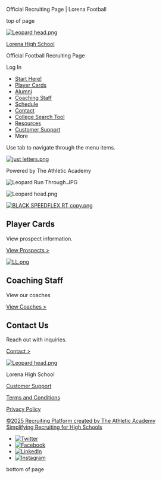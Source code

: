 Official Recruiting Page | Lorena Football









top of page

[![Leopard head.png](https://static.wixstatic.com/media/47ccdf_73b96e4e9d054e4489a259ce4a25a0e3~mv2.png/v1/fill/w_60,h_43,al_c,q_85,usm_0.66_1.00_0.01,enc_avif,quality_auto/Leopard%20head.png)](https://www.lorenafootball.com)

[Lorena High School](https://www.lorenafootball.com)

Official Football Recruiting Page

Log In

* [Start Here!](https://www.lorenafootball.com/start-here)
* [Player Cards](https://www.lorenafootball.com/player-cards)
* [Alumni](https://www.lorenafootball.com/copy-of-player-cards)
* [Coaching Staff](https://www.lorenafootball.com/coaching-staff)
* [Schedule](https://www.lorenafootball.com/schedule)
* [Contact](https://www.lorenafootball.com/contact)
* [College Search Tool](https://www.lorenafootball.com/college-search-tool)
* [Resources](https://www.lorenafootball.com/resources)
* [Customer Support](https://www.athleticacademydynasty.com/platform-support)
* More

Use tab to navigate through the menu items.

[![just letters.png](https://static.wixstatic.com/media/47ccdf_5c7706be48cb40788f5e8215167652b3~mv2.png/v1/fill/w_54,h_51,al_c,q_85,usm_0.66_1.00_0.01,enc_avif,quality_auto/just%20letters.png)](https://www.athleticacademydynasty.com/recruiting-platform)

Powered by The Athletic Academy

![Leopard Run Through.JPG](https://static.wixstatic.com/media/47ccdf_d3afbc3d2c284ddf93cab49907e76045~mv2.jpg/v1/fill/w_134,h_89,al_c,q_80,usm_0.66_1.00_0.01,blur_2,enc_avif,quality_auto/47ccdf_d3afbc3d2c284ddf93cab49907e76045~mv2.jpg)

![Leopard head.png](https://static.wixstatic.com/media/47ccdf_73b96e4e9d054e4489a259ce4a25a0e3~mv2.png/v1/fill/w_265,h_191,al_c,q_85,usm_0.66_1.00_0.01,enc_avif,quality_auto/Leopard%20head.png)

[![BLACK SPEEDFLEX RT copy.png](https://static.wixstatic.com/media/47ccdf_a4c21980a72940548adfacf86a96b9bd~mv2.png/v1/fill/w_232,h_131,al_c,q_85,usm_0.66_1.00_0.01,enc_avif,quality_auto/BLACK%20SPEEDFLEX%20RT%20copy.png)](https://www.lorenafootball.com/player-cards)

Player Cards
------------

View prospect information.

[View Prospects >](https://www.lorenafootball.com/player-cards)

[![LL.png](https://static.wixstatic.com/media/3a3c1e_1f1592ce523d47be96d44c1b37a4c49e~mv2.png/v1/crop/x_52,y_78,w_281,h_243/fill/w_142,h_124,al_c,q_85,usm_0.66_1.00_0.01,enc_avif,quality_auto/LL.png)](https://www.lorenafootball.com/coaching-staff)

Coaching Staff
--------------

View our coaches

[View Coaches >](https://www.lorenafootball.com/coaching-staff)

Contact Us
----------

Reach out with inquiries.

[Contact >](https://www.lorenafootball.com/contact)

[![Leopard head.png](https://static.wixstatic.com/media/47ccdf_73b96e4e9d054e4489a259ce4a25a0e3~mv2.png/v1/fill/w_74,h_53,al_c,q_85,usm_0.66_1.00_0.01,blur_3,enc_avif,quality_auto/Leopard%20head.png)](https://www.lorenafootball.com)

Lorena High School

[Customer Support](https://www.athleticacademydynasty.com/platform-support)

[Terms and Conditions](https://www.athleticacademydynasty.com/terms-conditions)

[Privacy Policy](https://www.athleticacademydynasty.com/privacy-policy)

[©2025 Recruiting Platform created by The Athletic Academy  
Simplifying Recruiting for High Schools](https://www.athleticacademydynasty.com/recruiting-platform)

* [![Twitter]()](https://twitter.com/Ath_Dynasty)
* [![Facebook]()](https://www.facebook.com/AthleticAcademyDynasty)
* [![LinkedIn]()](https://www.linkedin.com/company/the-athletic-academy/)
* [![Instagram]()](https://www.instagram.com/ath_dynasty/)

bottom of page